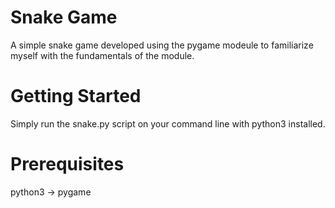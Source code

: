 # Snake Game
A simple snake game developed using the pygame modeule to familiarize myself with the fundamentals of the module.

# Getting Started
Simply run the snake.py script on your command line with python3 installed.

# Prerequisites
python3 -> pygame
